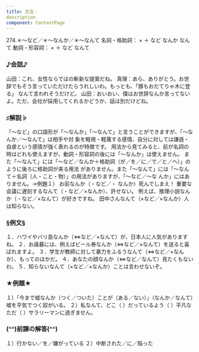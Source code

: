 ```yaml
---
title: 文法：
description
component: ContentPage
---
```



274.＊～など／＊～なんか／＊～なんて
名詞・格助詞： × ＋ など
なんか
なんて
動詞・形容詞： × ＋ など
なんて
### ♪会話♪
山田：これ、女性ならではの斬新な提案だね。 真理：あら、ありがとう。お世辞でもそう言っていただけたらうれしいわ。もっとも、「豚もおだてりゃ木に登る」 なんて言われそうだけど。 山田：おいおい、僕はお世辞なんか言ってないよ。ただ、会社が採用してくれるかどうか、話は別だけどね。
### ♯解説♭
「～など」の口語形が「～なんか」「～なんて」と言うことができますが、「～なんか／～なんて」は相手や対 象を軽視・軽蔑する感情、自分に対しては謙遜・自虐という感情が強く表れるのが特徴です。
用法から見てみると、前が名詞の時はどれも使えますが、動詞・形容詞の後には「～なんか」は使えません。 また「～なんて」には「～など／なんか＋格助詞（が／を／に／で／と／へ）」のように後ろに格助詞が来る用法 がありません。また「～なんて」には「～なんて＋名詞（人・こと・物）」の用法がありますが、「～など／～な
んか」にはありません。→例題１）
お前なんか（・など／・ なんか）死んでしまえ！ 重要な会議に遅刻するなんて（・など／×なんか）、許せない。 例えば、推理小説なんか（・など／×なんて）が好きですね。 田中さんなんて（×など／×なんか）人は知らない。
### §例文§
１．ハワイやバリ島なんか（⇔など／×なんて）が、日本人に人気がありますね。
２．お歳暮には、例えばビール券なんか（⇔など／×なんて）を送ると喜ばれますよ。
３．学生が教師に対して暴力をふるうなんて（⇔など／×なんか）、もってのほかだ。
４．あなたの顔なんか（⇔など／なんて）見たくもないわ。
５．知らないなんて（×など／×なんか）ことは言わせないぞ。
### ★例題★
１）「今まで嘘なんか（つく／ついた）ことが（ある／ない）」（なんか／なんて）嘘を平気でつく奴がいる。
２）私なんて、どこ（ ）だっているよう（ ）平凡なただ（ ）サラリーマンに過ぎません。
### (^^)前課の解答(^^)
１）行かない／を／嫌がっている
２）中断された／に／陥った
